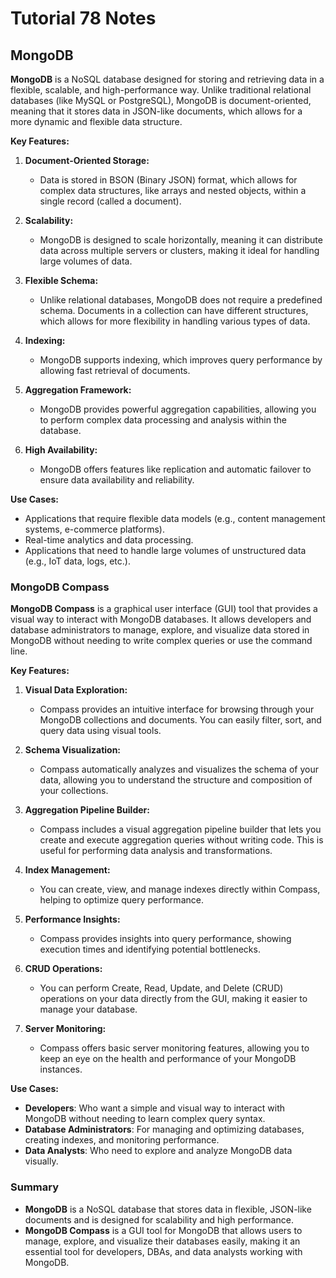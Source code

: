 # Tutorial **78** Notes

## MongoDB

**MongoDB** is a NoSQL database designed for storing and retrieving data in a flexible, scalable, and high-performance way. Unlike traditional relational databases (like MySQL or PostgreSQL), MongoDB is document-oriented, meaning that it stores data in JSON-like documents, which allows for a more dynamic and flexible data structure.

**Key Features:**

1. **Document-Oriented Storage:**
   - Data is stored in BSON (Binary JSON) format, which allows for complex data structures, like arrays and nested objects, within a single record (called a document).

2. **Scalability:**
   - MongoDB is designed to scale horizontally, meaning it can distribute data across multiple servers or clusters, making it ideal for handling large volumes of data.

3. **Flexible Schema:**
   - Unlike relational databases, MongoDB does not require a predefined schema. Documents in a collection can have different structures, which allows for more flexibility in handling various types of data.

4. **Indexing:**
   - MongoDB supports indexing, which improves query performance by allowing fast retrieval of documents.

5. **Aggregation Framework:**
   - MongoDB provides powerful aggregation capabilities, allowing you to perform complex data processing and analysis within the database.

6. **High Availability:**
   - MongoDB offers features like replication and automatic failover to ensure data availability and reliability.

**Use Cases:**

- Applications that require flexible data models (e.g., content management systems, e-commerce platforms).
- Real-time analytics and data processing.
- Applications that need to handle large volumes of unstructured data (e.g., IoT data, logs, etc.).

### MongoDB Compass

**MongoDB Compass** is a graphical user interface (GUI) tool that provides a visual way to interact with MongoDB databases. It allows developers and database administrators to manage, explore, and visualize data stored in MongoDB without needing to write complex queries or use the command line.

**Key Features:**

1. **Visual Data Exploration:**
   - Compass provides an intuitive interface for browsing through your MongoDB collections and documents. You can easily filter, sort, and query data using visual tools.

2. **Schema Visualization:**
   - Compass automatically analyzes and visualizes the schema of your data, allowing you to understand the structure and composition of your collections.

3. **Aggregation Pipeline Builder:**
   - Compass includes a visual aggregation pipeline builder that lets you create and execute aggregation queries without writing code. This is useful for performing data analysis and transformations.

4. **Index Management:**
   - You can create, view, and manage indexes directly within Compass, helping to optimize query performance.

5. **Performance Insights:**
   - Compass provides insights into query performance, showing execution times and identifying potential bottlenecks.

6. **CRUD Operations:**
   - You can perform Create, Read, Update, and Delete (CRUD) operations on your data directly from the GUI, making it easier to manage your database.

7. **Server Monitoring:**
   - Compass offers basic server monitoring features, allowing you to keep an eye on the health and performance of your MongoDB instances.

**Use Cases:**

- **Developers**: Who want a simple and visual way to interact with MongoDB without needing to learn complex query syntax.
- **Database Administrators**: For managing and optimizing databases, creating indexes, and monitoring performance.
- **Data Analysts**: Who need to explore and analyze MongoDB data visually.

### Summary

- **MongoDB** is a NoSQL database that stores data in flexible, JSON-like documents and is designed for scalability and high performance.
- **MongoDB Compass** is a GUI tool for MongoDB that allows users to manage, explore, and visualize their databases easily, making it an essential tool for developers, DBAs, and data analysts working with MongoDB.